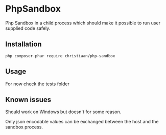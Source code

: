 PhpSandbox
==========

Php Sandbox in a child process which should make it possible to run user supplied code safely.

Installation
------------
    php composer.phar require christiaan/php-sandbox

Usage
-----
For now check the tests folder

Known issues
------------
Should work on Windows but doesn't for some reason.

Only json encodable values can be exchanged between the host and the sandbox process.